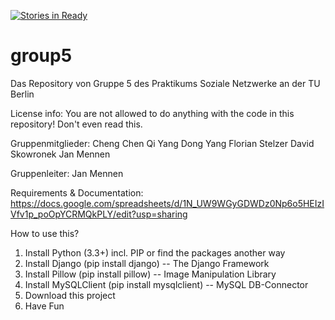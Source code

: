 [![Stories in Ready](https://badge.waffle.io/jmennen/group5.png?label=ready&title=Ready)](https://waffle.io/jmennen/group5)
# group5
Das Repository von Gruppe 5 des Praktikums Soziale Netzwerke an der TU Berlin

License info: You are not allowed to do anything with the code in this repository!
Don't even read this.

Gruppenmitglieder: 
Cheng Chen
Qi Yang
Dong Yang
Florian Stelzer
David Skowronek
Jan Mennen

Gruppenleiter:
Jan Mennen

Requirements & Documentation: 
https://docs.google.com/spreadsheets/d/1N_UW9WGyGDWDz0Np6o5HEIzIVfv1p_poOpYCRMQkPLY/edit?usp=sharing

How to use this?
1. Install Python (3.3+) incl. PIP or find the packages another way
2. Install Django (pip install django) -- The Django Framework
3. Install Pillow (pip install pillow) -- Image Manipulation Library
4. Install MySQLClient (pip install mysqlclient) -- MySQL DB-Connector
5. Download this project
6. Have Fun
